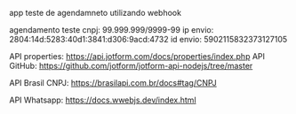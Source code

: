 app teste de agendamneto utilizando webhook


agendamento teste
cnpj: 99.999.999/9999-99
ip envio: 2804:14d:5283:40d1:3841:d306:9acd:4732
id envio: 5902115832373127105


API properties: https://api.jotform.com/docs/properties/index.php
API GitHub: https://github.com/jotform/jotform-api-nodejs/tree/master

API Brasil CNPJ: https://brasilapi.com.br/docs#tag/CNPJ

API Whatsapp: https://docs.wwebjs.dev/index.html


